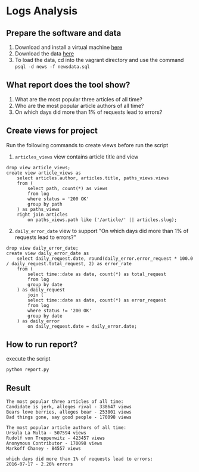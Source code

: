 # Logs Analysis

## Prepare the software and data
1. Download and install a virtual machine [here](https://classroom.udacity.com/nanodegrees/nd004/parts/8d3e23e1-9ab6-47eb-b4f3-d5dc7ef27bf0/modules/bc51d967-cb21-46f4-90ea-caf73439dc59/lessons/5475ecd6-cfdb-4418-85a2-f2583074c08d/concepts/14c72fe3-e3fe-4959-9c4b-467cf5b7c3a0)
2. Download the data [here](https://d17h27t6h515a5.cloudfront.net/topher/2016/August/57b5f748_newsdata/newsdata.zip)
3. To load the data, cd into the vagrant directory and use the command `psql -d news -f newsdata.sql`

## What report does the tool show?
1. What are the most popular three articles of all time?
2. Who are the most popular article authors of all time?
3. On which days did more than 1% of requests lead to errors?


## Create views for project

Run the following commands to create views before run the script

1. `articles_views` view contains article title and view

```
drop view article_views;
create view article_views as
    select articles.author, articles.title, paths_views.views
    from (
        select path, count(*) as views
        from log
        where status = '200 OK'
        group by path
    ) as paths_views
    right join articles
        on paths_views.path like ('/article/' || articles.slug);
```

2. `daily_error_date` view to support "On which days did more than 1% of requests lead to errors?"

```
drop view daily_error_date;
create view daily_error_date as
    select daily_request.date, round(daily_error.error_request * 100.0 / daily_request.total_request, 2) as error_rate
    from (
        select time::date as date, count(*) as total_request
        from log
        group by date
    ) as daily_request
        join (
        select time::date as date, count(*) as error_request
        from log
        where status != '200 OK'
        group by date
    ) as daily_error
        on daily_request.date = daily_error.date;
```

## How to run report?

execute the script

```
python report.py
```

## Result

```
The most popular three articles of all time:
Candidate is jerk, alleges rival - 338647 views
Bears love berries, alleges bear - 253801 views
Bad things gone, say good people - 170098 views

The most popular article authors of all time:
Ursula La Multa - 507594 views
Rudolf von Treppenwitz - 423457 views
Anonymous Contributor - 170098 views
Markoff Chaney - 84557 views

which days did more than 1% of requests lead to errors:
2016-07-17 - 2.26% errors
```
